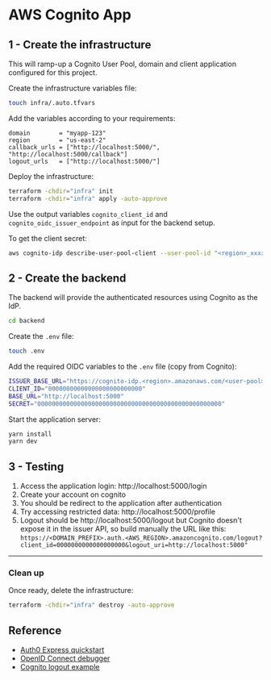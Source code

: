 # AWS Cognito App

## 1 - Create the infrastructure

This will ramp-up a Cognito User Pool, domain and client application configured for this project.

Create the infrastructure variables file:

```sh
touch infra/.auto.tfvars
```

Add the variables according to your requirements:

```hcl
domain        = "myapp-123"
region        = "us-east-2"
callback_urls = ["http://localhost:5000/", "http://localhost:5000/callback"]
logout_urls   = ["http://localhost:5000/"]
```

Deploy the infrastructure:

```sh
terraform -chdir="infra" init
terraform -chdir="infra" apply -auto-approve
```

Use the output variables `cognito_client_id` and `cognito_oidc_issuer_endpoint` as input for the backend setup.

To get the client secret:

```sh
aws cognito-idp describe-user-pool-client --user-pool-id "<region>_xxxxxxxxx" --client-id "00000000000000000000000000"
```

## 2 - Create the backend

The backend will provide the authenticated resources using Cognito as the IdP.

```sh
cd backend
```

Create the `.env` file:

```sh
touch .env
```

Add the required OIDC variables to the `.env` file (copy from Cognito):

```sh
ISSUER_BASE_URL="https://cognito-idp.<region>.amazonaws.com/<user-pool>/"
CLIENT_ID="00000000000000000000000000"
BASE_URL="http://localhost:5000"
SECRET="000000000000000000000000000000000000000000000000000"
```

Start the application server:

```sh
yarn install
yarn dev
```


## 3 - Testing

1. Access the application login: http://localhost:5000/login
2. Create your account on cognito
3. You should be redirect to the application after authentication
4. Try accessing restricted data: http://localhost:5000/profile
4. Logout should be http://localhost:5000/logout but Cognito doesn't expose it in the issuer API, so build manually the URL like this: `https://<DOMAIN_PREFIX>.auth.<AWS_REGION>.amazoncognito.com/logout?client_id=0000000000000000000&logout_uri=http://localhost:5000"`

---
### Clean up

Once ready, delete the infrastructure:

```sh
terraform -chdir="infra" destroy -auto-approve
```

## Reference

- [Auth0 Express quickstart](https://auth0.com/docs/quickstart/webapp/express)
- [OpenID Connect debugger](https://oidcdebugger.com/)
- [Cognito logout example](https://rieckpil.de/oidc-logout-with-aws-cognito-and-spring-security/)
